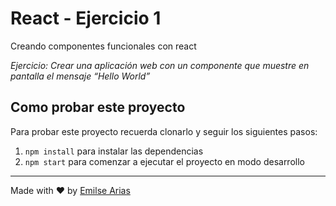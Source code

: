 # React - Ejercicio 1

Creando componentes funcionales con react

*Ejercicio: Crear una aplicación web con un componente que muestre en pantalla el mensaje “Hello World”*

## Como probar este proyecto

Para probar este proyecto recuerda clonarlo y seguir los siguientes pasos:

1. `npm install` para instalar las dependencias
1. `npm start` para comenzar a ejecutar el proyecto en modo desarrollo

___

Made with ❤️ by [Emilse Arias](https://github.com/earias08)
